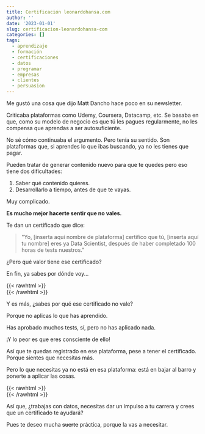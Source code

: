 ```yaml
---
title: Certificación leonardohansa.com
author: ''
date: '2023-01-01'
slug: certificacion-leonardohansa-com
categories: []
tags:
  - aprendizaje
  - formación
  - certificaciones
  - datos
  - programar
  - empresas
  - clientes
  - persuasion
---
```


Me gustó una cosa que dijo Matt Dancho hace poco en su newsletter.


Criticaba plataformas como Udemy, Coursera, Datacamp, etc. Se basaba en que, como su modelo de negocio es que tú les pagues regularmente, no les compensa que aprendas a ser autosuficiente.


No sé cómo continuaba el argumento. Pero tenía su sentido. Son plataformas que, si aprendes lo que ibas buscando, ya no les tienes que pagar.

Pueden tratar de generar contenido nuevo para que te quedes pero eso tiene dos dificultades:

1. Saber qué contenido quieres.
2. Desarrollarlo a tiempo, antes de que te vayas.

Muy complicado.

**Es mucho mejor hacerte sentir que no vales.**

Te dan un certificado que dice:

> "Yo, [inserta aquí nombre de plataforma] certifico que tú, [inserta aquí tu nombre] eres ya Data Scientist, después de haber completado 100 horas de tests nuestros."

¿Pero qué valor tiene ese certificado?

En fin, ya sabes por dónde voy...


{{< rawhtml >}}
</br>
{{< /rawhtml >}}


Y es más, ¿sabes por qué ese certificado no vale?

Porque no aplicas lo que has aprendido.

Has aprobado muchos tests, sí, pero no has aplicado nada.

¡Y lo peor es que eres consciente de ello!

Así que te quedas registrado en ese plataforma, pese a tener el certificado. Porque sientes que necesitas más.

Pero lo que necesitas ya no está en esa plataforma: está en bajar al barro y ponerte a aplicar las cosas.


{{< rawhtml >}}
</br>
{{< /rawhtml >}}




Así que, ¿trabajas con datos, necesitas dar un impulso a tu carrera y crees que un certificado te ayudará?

Pues te deseo mucha ~~suerte~~ práctica, porque la vas a necesitar.


